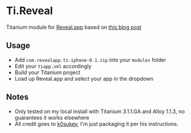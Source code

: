 # Ti.Reveal #

Titanium module for [Reveal.app](http://revealapp.com) based on [this blog post](http://k0suke.be/post/52204680895/using-reveal-app-in-titanium-mobile)

## Usage ##
* Add `com.revealapp.ti-iphone-0.1.zip` into your `modules` folder
* Edit your `tiapp.xml` accordingly
* Build your Titanium project
* Load up Reveal.app and select your app in the dropdown

## Notes ##
* Only tested on my local install with Titanium 3.1.1.GA and Alloy 1.1.3, no guarantees it works elsewhere
* All credit goes to [k0sukey](https://github.com/k0sukey), I'm just packaging it per his instructions.